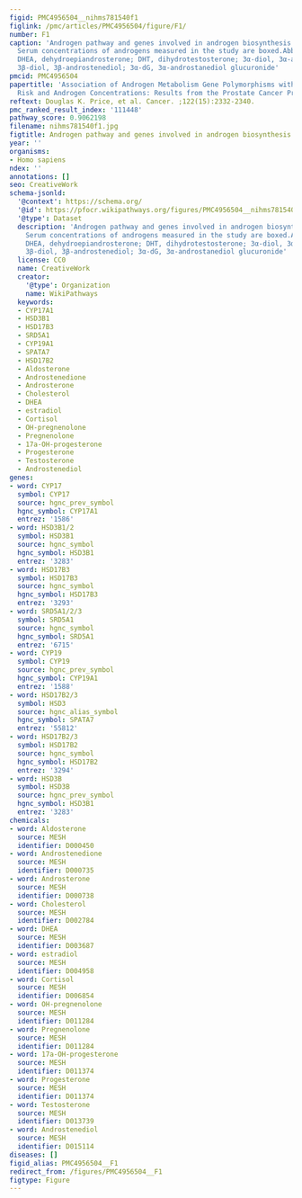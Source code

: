 ```yaml
---
figid: PMC4956504__nihms781540f1
figlink: /pmc/articles/PMC4956504/figure/F1/
number: F1
caption: 'Androgen pathway and genes involved in androgen biosynthesis and metabolism.
  Serum concentrations of androgens measured in the study are boxed.Abbreviations:
  DHEA, dehydroepiandrosterone; DHT, dihydrotestosterone; 3α-diol, 3α-androstenediol;
  3β-diol, 3β-androstenediol; 3α-dG, 3α-androstanediol glucuronide'
pmcid: PMC4956504
papertitle: 'Association of Androgen Metabolism Gene Polymorphisms with Prostate Cancer
  Risk and Androgen Concentrations: Results from the Prostate Cancer Prevention Trial.'
reftext: Douglas K. Price, et al. Cancer. ;122(15):2332-2340.
pmc_ranked_result_index: '111448'
pathway_score: 0.9062198
filename: nihms781540f1.jpg
figtitle: Androgen pathway and genes involved in androgen biosynthesis and metabolism
year: ''
organisms:
- Homo sapiens
ndex: ''
annotations: []
seo: CreativeWork
schema-jsonld:
  '@context': https://schema.org/
  '@id': https://pfocr.wikipathways.org/figures/PMC4956504__nihms781540f1.html
  '@type': Dataset
  description: 'Androgen pathway and genes involved in androgen biosynthesis and metabolism.
    Serum concentrations of androgens measured in the study are boxed.Abbreviations:
    DHEA, dehydroepiandrosterone; DHT, dihydrotestosterone; 3α-diol, 3α-androstenediol;
    3β-diol, 3β-androstenediol; 3α-dG, 3α-androstanediol glucuronide'
  license: CC0
  name: CreativeWork
  creator:
    '@type': Organization
    name: WikiPathways
  keywords:
  - CYP17A1
  - HSD3B1
  - HSD17B3
  - SRD5A1
  - CYP19A1
  - SPATA7
  - HSD17B2
  - Aldosterone
  - Androstenedione
  - Androsterone
  - Cholesterol
  - DHEA
  - estradiol
  - Cortisol
  - OH-pregnenolone
  - Pregnenolone
  - 17a-OH-progesterone
  - Progesterone
  - Testosterone
  - Androstenediol
genes:
- word: CYP17
  symbol: CYP17
  source: hgnc_prev_symbol
  hgnc_symbol: CYP17A1
  entrez: '1586'
- word: HSD3B1/2
  symbol: HSD3B1
  source: hgnc_symbol
  hgnc_symbol: HSD3B1
  entrez: '3283'
- word: HSD17B3
  symbol: HSD17B3
  source: hgnc_symbol
  hgnc_symbol: HSD17B3
  entrez: '3293'
- word: SRD5A1/2/3
  symbol: SRD5A1
  source: hgnc_symbol
  hgnc_symbol: SRD5A1
  entrez: '6715'
- word: CYP19
  symbol: CYP19
  source: hgnc_prev_symbol
  hgnc_symbol: CYP19A1
  entrez: '1588'
- word: HSD17B2/3
  symbol: HSD3
  source: hgnc_alias_symbol
  hgnc_symbol: SPATA7
  entrez: '55812'
- word: HSD17B2/3
  symbol: HSD17B2
  source: hgnc_symbol
  hgnc_symbol: HSD17B2
  entrez: '3294'
- word: HSD3B
  symbol: HSD3B
  source: hgnc_prev_symbol
  hgnc_symbol: HSD3B1
  entrez: '3283'
chemicals:
- word: Aldosterone
  source: MESH
  identifier: D000450
- word: Androstenedione
  source: MESH
  identifier: D000735
- word: Androsterone
  source: MESH
  identifier: D000738
- word: Cholesterol
  source: MESH
  identifier: D002784
- word: DHEA
  source: MESH
  identifier: D003687
- word: estradiol
  source: MESH
  identifier: D004958
- word: Cortisol
  source: MESH
  identifier: D006854
- word: OH-pregnenolone
  source: MESH
  identifier: D011284
- word: Pregnenolone
  source: MESH
  identifier: D011284
- word: 17a-OH-progesterone
  source: MESH
  identifier: D011374
- word: Progesterone
  source: MESH
  identifier: D011374
- word: Testosterone
  source: MESH
  identifier: D013739
- word: Androstenediol
  source: MESH
  identifier: D015114
diseases: []
figid_alias: PMC4956504__F1
redirect_from: /figures/PMC4956504__F1
figtype: Figure
---
```

